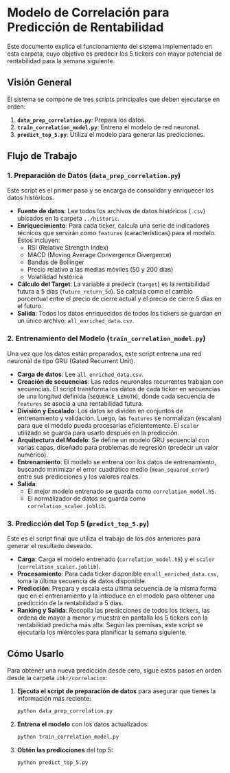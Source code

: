 # Modelo de Correlación para Predicción de Rentabilidad

Este documento explica el funcionamiento del sistema implementado en esta carpeta, cuyo objetivo es predecir los 5 tickers con mayor potencial de rentabilidad para la semana siguiente.

## Visión General

El sistema se compone de tres scripts principales que deben ejecutarse en orden:

1.  **`data_prep_correlation.py`**: Prepara los datos.
2.  **`train_correlation_model.py`**: Entrena el modelo de red neuronal.
3.  **`predict_top_5.py`**: Utiliza el modelo para generar las predicciones.

## Flujo de Trabajo

### 1. Preparación de Datos (`data_prep_correlation.py`)

Este script es el primer paso y se encarga de consolidar y enriquecer los datos históricos.

-   **Fuente de datos**: Lee todos los archivos de datos históricos (`.csv`) ubicados en la carpeta `../historic`.
-   **Enriquecimiento**: Para cada ticker, calcula una serie de indicadores técnicos que servirán como `features` (características) para el modelo. Estos incluyen:
    -   RSI (Relative Strength Index)
    -   MACD (Moving Average Convergence Divergence)
    -   Bandas de Bollinger
    -   Precio relativo a las medias móviles (50 y 200 días)
    -   Volatilidad histórica
-   **Cálculo del Target**: La variable a predecir (`target`) es la rentabilidad futura a 5 días (`future_return_5d`). Se calcula como el cambio porcentual entre el precio de cierre actual y el precio de cierre 5 días en el futuro.
-   **Salida**: Todos los datos enriquecidos de todos los tickers se guardan en un único archivo: `all_enriched_data.csv`.

### 2. Entrenamiento del Modelo (`train_correlation_model.py`)

Una vez que los datos están preparados, este script entrena una red neuronal de tipo GRU (Gated Recurrent Unit).

-   **Carga de datos**: Lee `all_enriched_data.csv`.
-   **Creación de secuencias**: Las redes neuronales recurrentes trabajan con secuencias. El script transforma los datos de cada ticker en secuencias de una longitud definida (`SEQUENCE_LENGTH`), donde cada secuencia de `features` se asocia a una rentabilidad futura.
-   **División y Escalado**: Los datos se dividen en conjuntos de entrenamiento y validación. Luego, las `features` se normalizan (escalan) para que el modelo pueda procesarlas eficientemente. El `scaler` utilizado se guarda para usarlo después en la predicción.
-   **Arquitectura del Modelo**: Se define un modelo GRU secuencial con varias capas, diseñado para problemas de regresión (predecir un valor numérico).
-   **Entrenamiento**: El modelo se entrena con los datos de entrenamiento, buscando minimizar el error cuadrático medio (`mean_squared_error`) entre sus predicciones y los valores reales.
-   **Salida**: 
    -   El mejor modelo entrenado se guarda como `correlation_model.h5`.
    -   El normalizador de datos se guarda como `correlation_scaler.joblib`.

### 3. Predicción del Top 5 (`predict_top_5.py`)

Este es el script final que utiliza el trabajo de los dos anteriores para generar el resultado deseado.

-   **Carga**: Carga el modelo entrenado (`correlation_model.h5`) y el `scaler` (`correlation_scaler.joblib`).
-   **Procesamiento**: Para cada ticker disponible en `all_enriched_data.csv`, toma la última secuencia de datos disponible.
-   **Predicción**: Prepara y escala esta última secuencia de la misma forma que en el entrenamiento y la introduce en el modelo para obtener una predicción de la rentabilidad a 5 días.
-   **Ranking y Salida**: Recopila las predicciones de todos los tickers, las ordena de mayor a menor y muestra en pantalla los 5 tickers con la rentabilidad predicha más alta. Según las premisas, este script se ejecutaría los miércoles para planificar la semana siguiente.

## Cómo Usarlo

Para obtener una nueva predicción desde cero, sigue estos pasos en orden desde la carpeta `ibkr/correlacion`:

1.  **Ejecuta el script de preparación de datos** para asegurar que tienes la información más reciente:
    ```bash
    python data_prep_correlation.py
    ```

2.  **Entrena el modelo** con los datos actualizados:
    ```bash
    python train_correlation_model.py
    ```

3.  **Obtén las predicciones** del top 5:
    ```bash
    python predict_top_5.py
    ```
